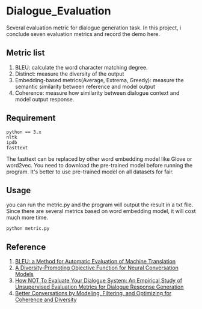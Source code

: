 # Dialogue_Evaluation
Several evaluation metric for dialogue generation task. In this project, i conclude seven evaluation metrics and record the demo here.
## Metric list
1. BLEU: calculate the word character matching degree. 
2. Distinct: measure the diversity of the output
3. Embedding-based metrics(Average, Extrema, Greedy): measure the semantic similarity between reference and model output
4. Coherence: measure how similarity between dialogue context and model output response.

## Requirement
```
python == 3.x
nltk  
ipdb  
fasttext  
```
The fasttext can be replaced by other word embedding model like Glove or word2vec. You need to download the pre-trained model before running the program. It's better to use pre-trained model on all datasets for fair.

## Usage
you can run the metric.py and the program will output the result in a txt file. Since there are several metrics based on word embedding model, it will cost much more time.
```
python metric.py  
```

## Reference
1. [BLEU: a Method for Automatic Evaluation of Machine Translation](https://www.aclweb.org/anthology/P02-1040.pdf)
2. [A Diversity-Promoting Objective Function for Neural Conversation Models](https://arxiv.org/pdf/1510.03055.pdf)
3. [How NOT To Evaluate Your Dialogue System: An Empirical Study of Unsupervised Evaluation Metrics for Dialogue Response Generation](https://arxiv.org/pdf/1603.08023.pdf?__hstc=36392319.57feae9086cbe66baa94bf32ef453412.1482451200081.1482451200082.1482451200083.1&__hssc=36392319.1.1482451200084&__hsfp=528229161)
4. [Better Conversations by Modeling, Filtering, and Optimizing for Coherence and Diversity](https://arxiv.org/pdf/1809.06873.pdf?source=post_page---------------------------)

